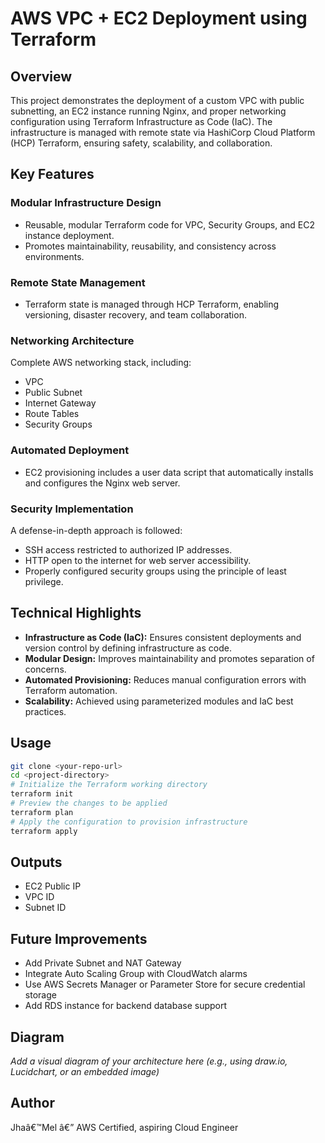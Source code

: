 # AWS VPC + EC2 Deployment using Terraform
## Overview
This project demonstrates the deployment of a custom VPC with public subnetting, an EC2 instance running Nginx, and proper networking configuration using Terraform Infrastructure as Code (IaC). The infrastructure is managed with remote state via HashiCorp Cloud Platform (HCP) Terraform, ensuring safety, scalability, and collaboration.
## Key Features
### Modular Infrastructure Design
- Reusable, modular Terraform code for VPC, Security Groups, and EC2 instance deployment.
- Promotes maintainability, reusability, and consistency across environments.
### Remote State Management
- Terraform state is managed through HCP Terraform, enabling versioning, disaster recovery, and team collaboration.
### Networking Architecture
Complete AWS networking stack, including:
- VPC
- Public Subnet
- Internet Gateway
- Route Tables
- Security Groups
### Automated Deployment
- EC2 provisioning includes a user data script that automatically installs and configures the Nginx web server.
### Security Implementation
A defense-in-depth approach is followed:
- SSH access restricted to authorized IP addresses.
- HTTP open to the internet for web server accessibility.
- Properly configured security groups using the principle of least privilege.
## Technical Highlights
- **Infrastructure as Code (IaC):** Ensures consistent deployments and version control by defining infrastructure as code.
- **Modular Design:** Improves maintainability and promotes separation of concerns.
- **Automated Provisioning:** Reduces manual configuration errors with Terraform automation.
- **Scalability:** Achieved using parameterized modules and IaC best practices.
## Usage
```bash
git clone <your-repo-url>
cd <project-directory>
# Initialize the Terraform working directory
terraform init
# Preview the changes to be applied
terraform plan
# Apply the configuration to provision infrastructure
terraform apply
```
## Outputs
- EC2 Public IP
- VPC ID
- Subnet ID
## Future Improvements
- Add Private Subnet and NAT Gateway
- Integrate Auto Scaling Group with CloudWatch alarms
- Use AWS Secrets Manager or Parameter Store for secure credential storage
- Add RDS instance for backend database support
## Diagram
*Add a visual diagram of your architecture here (e.g., using draw.io, Lucidchart, or an embedded image)*
## Author
Jhaâ€™Mel â€” AWS Certified, aspiring Cloud Engineer
